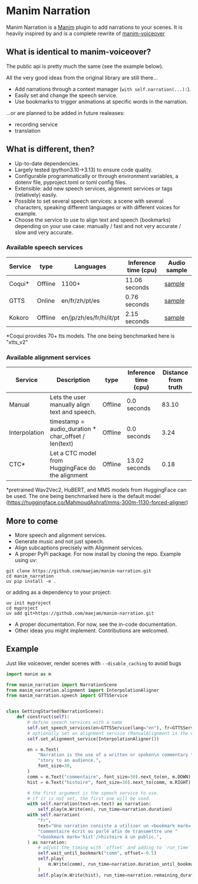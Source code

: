 # Manim Narration

Manim Narration is a [Manim](https://manim.community) plugin to add narrations to your scenes.
It is heavily inspired by and is a complete rewrite of [manim-voiceover](https://github.com/ManimCommunity/manim-voiceover)


## What is identical to manim-voiceover?

The public api is pretty much the same (see the example below).

All the very good ideas from the original library are still there...
- Add narrations through a context manager (`with self.narration(...):`).
- Easily set and change the speech service.
- Use bookmarks to trigger animations at specific words in the narration.

...or are planned to be added in future realeases:
- recording service
- translation


## What is different, then?

- Up-to-date dependencies.
- Largely tested (python3.10->3.13) to ensure code quality.
- Configurable programmatically or through environment variables, a dotenv file, pyproject.toml or toml config files.
- Extensible: add new speech services, alignment services or tags (relatively) easily.
- Possible to set several speech services: a scene with several characters, speaking different languages or with different voices for example.
- Choose the service to use to align text and speech (bookmarks) depending on your use case: manually / fast and not very accurate / slow and very accurate.

### Available speech services

| Service   | type    | Languages              | Inference time (cpu)   | Audio sample                                               |
|-----------|---------|------------------------|------------------------|------------------------------------------------------------|
| Coqui*    | Offline | 1100+                  | 11.06 seconds          | [sample](benchmarks/narrations/CoquiService.wav?raw=True)  |
| GTTS      | Online  | en/fr/zh/pt/es         | 0.76 seconds           | [sample](benchmarks/narrations/GTTSService.wav?raw=True)   |
| Kokoro    | Offline | en/jp/zh/es/fr/hi/it/pt| 2.15 seconds           | [sample](benchmarks/narrations/KokoroService.wav?raw=True) |

*Coqui provides 70+ tts models. The one being benchmarked here is "xtts_v2"

### Available alignment services

| Service       | Description                                          | type    | Inference time (cpu)   | Distance from truth |
|---------------|------------------------------------------------------|---------|------------------------|---------------------|
| Manual        | Lets the user manually align text and speech.        | Offline | 0.0 seconds            |               83.10 |
| Interpolation | timestamp = audio_duration * char_offset / len(text) | Offline | 0.0 seconds            |                3.24 |
| CTC*          | Let a CTC model from HuggingFace do the alignment    | Offline | 13.02 seconds          |                0.18 |

*pretrained Wav2Vec2, HuBERT, and MMS models from HuggingFace can be used. The one being benchmarked here is the default model (https://huggingface.co/MahmoudAshraf/mms-300m-1130-forced-aligner)


## More to come

- More speech and alignment services.
- Generate music and not just speech.
- Align subcaptions precisely with Alignment services.
- A proper PyPi package.
For now install by cloning the repo. Example using uv:
```
git clone https://github.com/maejam/manim-narration.git
cd manim_narration
uv pip install -e .
```
or adding as a dependency to your project:
```
uv init myproject
cd myproject
uv add git+https://github.com/maejam/manim-narration.git
```
- A proper documentation. For now, see the in-code documentation.
- Other ideas you might implement. Contributions are welcomed.


## Example

Just like voiceover, render scenes with `--disable_caching` to avoid bugs



```python
import manim as m

from manim_narration import NarrationScene
from manim_narration.alignment import InterpolationAligner
from manim_narration.speech import GTTSService


class GettingStarted(NarrationScene):
    def construct(self):
        # define speech services with a name
        self.set_speech_services(en=GTTSService(lang="en"), fr=GTTSService(lang="fr"))
        # optionally set an alignment service (ManualAlignment is the default)
        self.set_alignment_service(InterpolationAligner())

        en = m.Text(
            "Narration is the use of a written or spoken\n commentary to convey a "
            "story to an audience.",
            font_size=30,
        )
        comm = m.Text("commentaire", font_size=30).next_to(en, m.DOWN)
        hist = m.Text("histoire", font_size=30).next_to(comm, m.RIGHT)

        # the first argument is the speech service to use.
        # if it is not set, the first one will be used.
        with self.narration(text=en.text) as narration:
            self.play(m.Write(en), run_time=narration.duration)
        with self.narration(
            "fr",
            text="Une narration consiste a utiliser un <bookmark mark='comm'/>"
            "commentaire écrit ou parlé afin de transmettre une "
            "<bookmark mark='hist'/>histoire à un public.",
        ) as narration:
            # adjust the timing with `offset` and adding to `run_time` if needed
            self.wait_until_bookmark("comm", offset=-0.5)
            self.play(
                m.Write(comm), run_time=narration.duration_until_bookmark("hist") - 0.5
            )
            self.play(m.Write(hist), run_time=narration.remaining_duration)
```
